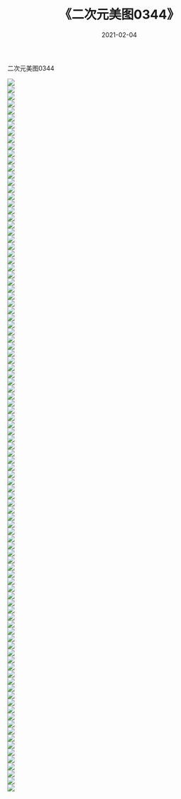 ﻿---
layout: post
title:  《二次元美图0344》
date:   2021-02-04
img: http://imgx.orgx.ga/二次元/2021/二次元美图0344/000.jpg
categories: [美女, 清纯, 唯美]
---

二次元美图0344

 ![](http://imgx.orgx.ga/二次元/2021/二次元美图0344/001.jpg) <br>![](http://imgx.orgx.ga/二次元/2021/二次元美图0344/002.jpg) <br>![](http://imgx.orgx.ga/二次元/2021/二次元美图0344/003.jpg) <br>![](http://imgx.orgx.ga/二次元/2021/二次元美图0344/004.jpg) <br>![](http://imgx.orgx.ga/二次元/2021/二次元美图0344/005.jpg) <br>![](http://imgx.orgx.ga/二次元/2021/二次元美图0344/006.jpg) <br>![](http://imgx.orgx.ga/二次元/2021/二次元美图0344/007.jpg) <br>![](http://imgx.orgx.ga/二次元/2021/二次元美图0344/008.jpg) <br>![](http://imgx.orgx.ga/二次元/2021/二次元美图0344/009.jpg) <br>![](http://imgx.orgx.ga/二次元/2021/二次元美图0344/010.jpg) <br>![](http://imgx.orgx.ga/二次元/2021/二次元美图0344/011.jpg) <br>![](http://imgx.orgx.ga/二次元/2021/二次元美图0344/012.jpg) <br>![](http://imgx.orgx.ga/二次元/2021/二次元美图0344/013.jpg) <br>![](http://imgx.orgx.ga/二次元/2021/二次元美图0344/014.jpg) <br>![](http://imgx.orgx.ga/二次元/2021/二次元美图0344/015.jpg) <br>![](http://imgx.orgx.ga/二次元/2021/二次元美图0344/016.jpg) <br>![](http://imgx.orgx.ga/二次元/2021/二次元美图0344/017.jpg) <br>![](http://imgx.orgx.ga/二次元/2021/二次元美图0344/018.jpg) <br>![](http://imgx.orgx.ga/二次元/2021/二次元美图0344/019.jpg) <br>![](http://imgx.orgx.ga/二次元/2021/二次元美图0344/020.jpg) <br>![](http://imgx.orgx.ga/二次元/2021/二次元美图0344/021.jpg) <br>![](http://imgx.orgx.ga/二次元/2021/二次元美图0344/022.jpg) <br>![](http://imgx.orgx.ga/二次元/2021/二次元美图0344/023.jpg) <br>![](http://imgx.orgx.ga/二次元/2021/二次元美图0344/024.jpg) <br>![](http://imgx.orgx.ga/二次元/2021/二次元美图0344/025.jpg) <br>![](http://imgx.orgx.ga/二次元/2021/二次元美图0344/026.jpg) <br>![](http://imgx.orgx.ga/二次元/2021/二次元美图0344/027.jpg) <br>![](http://imgx.orgx.ga/二次元/2021/二次元美图0344/028.jpg) <br>![](http://imgx.orgx.ga/二次元/2021/二次元美图0344/029.jpg) <br>![](http://imgx.orgx.ga/二次元/2021/二次元美图0344/030.jpg) <br>![](http://imgx.orgx.ga/二次元/2021/二次元美图0344/031.jpg) <br>![](http://imgx.orgx.ga/二次元/2021/二次元美图0344/032.jpg) <br>![](http://imgx.orgx.ga/二次元/2021/二次元美图0344/033.jpg) <br>![](http://imgx.orgx.ga/二次元/2021/二次元美图0344/034.jpg) <br>![](http://imgx.orgx.ga/二次元/2021/二次元美图0344/035.jpg) <br>![](http://imgx.orgx.ga/二次元/2021/二次元美图0344/036.jpg) <br>![](http://imgx.orgx.ga/二次元/2021/二次元美图0344/037.jpg) <br>![](http://imgx.orgx.ga/二次元/2021/二次元美图0344/038.jpg) <br>![](http://imgx.orgx.ga/二次元/2021/二次元美图0344/039.jpg) <br>![](http://imgx.orgx.ga/二次元/2021/二次元美图0344/040.jpg) <br>![](http://imgx.orgx.ga/二次元/2021/二次元美图0344/041.jpg) <br>![](http://imgx.orgx.ga/二次元/2021/二次元美图0344/042.jpg) <br>![](http://imgx.orgx.ga/二次元/2021/二次元美图0344/043.jpg) <br>![](http://imgx.orgx.ga/二次元/2021/二次元美图0344/044.jpg) <br>![](http://imgx.orgx.ga/二次元/2021/二次元美图0344/045.jpg) <br>![](http://imgx.orgx.ga/二次元/2021/二次元美图0344/046.jpg) <br>![](http://imgx.orgx.ga/二次元/2021/二次元美图0344/047.jpg) <br>![](http://imgx.orgx.ga/二次元/2021/二次元美图0344/048.jpg) <br>![](http://imgx.orgx.ga/二次元/2021/二次元美图0344/049.jpg) <br>![](http://imgx.orgx.ga/二次元/2021/二次元美图0344/050.jpg) <br>![](http://imgx.orgx.ga/二次元/2021/二次元美图0344/051.jpg) <br>![](http://imgx.orgx.ga/二次元/2021/二次元美图0344/052.jpg) <br>![](http://imgx.orgx.ga/二次元/2021/二次元美图0344/053.jpg) <br>![](http://imgx.orgx.ga/二次元/2021/二次元美图0344/054.jpg) <br>![](http://imgx.orgx.ga/二次元/2021/二次元美图0344/055.jpg) <br>![](http://imgx.orgx.ga/二次元/2021/二次元美图0344/056.jpg) <br>![](http://imgx.orgx.ga/二次元/2021/二次元美图0344/057.jpg) <br>![](http://imgx.orgx.ga/二次元/2021/二次元美图0344/058.jpg) <br>![](http://imgx.orgx.ga/二次元/2021/二次元美图0344/059.jpg) <br>![](http://imgx.orgx.ga/二次元/2021/二次元美图0344/060.jpg) <br>![](http://imgx.orgx.ga/二次元/2021/二次元美图0344/061.jpg) <br>![](http://imgx.orgx.ga/二次元/2021/二次元美图0344/062.jpg) <br>![](http://imgx.orgx.ga/二次元/2021/二次元美图0344/063.jpg) <br>![](http://imgx.orgx.ga/二次元/2021/二次元美图0344/064.jpg) <br>![](http://imgx.orgx.ga/二次元/2021/二次元美图0344/065.jpg) <br>![](http://imgx.orgx.ga/二次元/2021/二次元美图0344/066.jpg) <br>![](http://imgx.orgx.ga/二次元/2021/二次元美图0344/067.jpg) <br>![](http://imgx.orgx.ga/二次元/2021/二次元美图0344/068.jpg) <br>![](http://imgx.orgx.ga/二次元/2021/二次元美图0344/069.jpg) <br>![](http://imgx.orgx.ga/二次元/2021/二次元美图0344/070.jpg) <br>![](http://imgx.orgx.ga/二次元/2021/二次元美图0344/071.jpg) <br>![](http://imgx.orgx.ga/二次元/2021/二次元美图0344/072.jpg) <br>![](http://imgx.orgx.ga/二次元/2021/二次元美图0344/073.jpg) <br>![](http://imgx.orgx.ga/二次元/2021/二次元美图0344/074.jpg) <br>![](http://imgx.orgx.ga/二次元/2021/二次元美图0344/075.jpg) <br>![](http://imgx.orgx.ga/二次元/2021/二次元美图0344/076.jpg) <br>![](http://imgx.orgx.ga/二次元/2021/二次元美图0344/077.jpg) <br>![](http://imgx.orgx.ga/二次元/2021/二次元美图0344/078.jpg) <br>![](http://imgx.orgx.ga/二次元/2021/二次元美图0344/079.jpg) <br>![](http://imgx.orgx.ga/二次元/2021/二次元美图0344/080.jpg) <br>![](http://imgx.orgx.ga/二次元/2021/二次元美图0344/081.jpg) <br>![](http://imgx.orgx.ga/二次元/2021/二次元美图0344/082.jpg) <br>![](http://imgx.orgx.ga/二次元/2021/二次元美图0344/083.jpg) <br>![](http://imgx.orgx.ga/二次元/2021/二次元美图0344/084.jpg) <br>![](http://imgx.orgx.ga/二次元/2021/二次元美图0344/085.jpg) <br>![](http://imgx.orgx.ga/二次元/2021/二次元美图0344/086.jpg) <br>![](http://imgx.orgx.ga/二次元/2021/二次元美图0344/087.jpg) <br>![](http://imgx.orgx.ga/二次元/2021/二次元美图0344/088.jpg) <br>![](http://imgx.orgx.ga/二次元/2021/二次元美图0344/089.jpg) <br>![](http://imgx.orgx.ga/二次元/2021/二次元美图0344/090.jpg) <br>![](http://imgx.orgx.ga/二次元/2021/二次元美图0344/091.jpg) <br>![](http://imgx.orgx.ga/二次元/2021/二次元美图0344/092.jpg) <br>![](http://imgx.orgx.ga/二次元/2021/二次元美图0344/093.jpg) <br>![](http://imgx.orgx.ga/二次元/2021/二次元美图0344/094.jpg) <br>![](http://imgx.orgx.ga/二次元/2021/二次元美图0344/095.jpg) <br>![](http://imgx.orgx.ga/二次元/2021/二次元美图0344/096.jpg) <br>![](http://imgx.orgx.ga/二次元/2021/二次元美图0344/097.jpg) <br>![](http://imgx.orgx.ga/二次元/2021/二次元美图0344/098.jpg) <br>![](http://imgx.orgx.ga/二次元/2021/二次元美图0344/099.jpg) <br>![](http://imgx.orgx.ga/二次元/2021/二次元美图0344/100.jpg) <br>